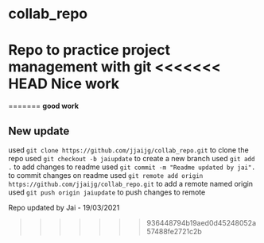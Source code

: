 # collab_repo

Repo to practice project management with git
<<<<<<< HEAD
**Nice work**
=======
=======
**good work**

## New update

used `git clone https://github.com/jjaijg/collab_repo.git` to clone the repo
used `git checkout -b jaiupdate` to create a new branch
used `git add .` to add changes to readme
used `git commit -m "Readme updated by jai".` to commit changes on readme
used `git remote add origin https://github.com/jjaijg/collab_repo.git` to add a remote named origin
used `git push origin jaiupdate` to push changes to remote

Repo updated by Jai - 19/03/2021

>>>>>>> 936448794b19aed0d45248052a57488fe2721c2b

